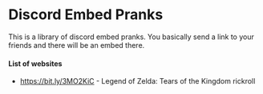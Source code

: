 # Discord Embed Pranks

This is a library of discord embed pranks. You basically send a link to your friends and there will be an embed there.

#### List of websites  
* https://bit.ly/3MO2KiC - Legend of Zelda: Tears of the Kingdom rickroll
